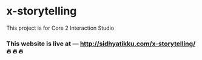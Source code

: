 # x-storytelling
 This project is for Core 2 Interaction Studio
 
 
 ### This website is live at — http://sidhyatikku.com/x-storytelling/ :fire: :fire: :fire:
